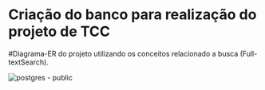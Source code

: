 <h1> Criação do banco para realização do projeto de TCC</h1>
#Diagrama-ER do projeto utilizando os conceitos relacionado a busca (Full-textSearch).  


![postgres - public](https://github.com/gau1210/Banco-TCC/assets/26573914/e6b2b0a6-4b7c-4741-9f4d-91841bbc3b32)
